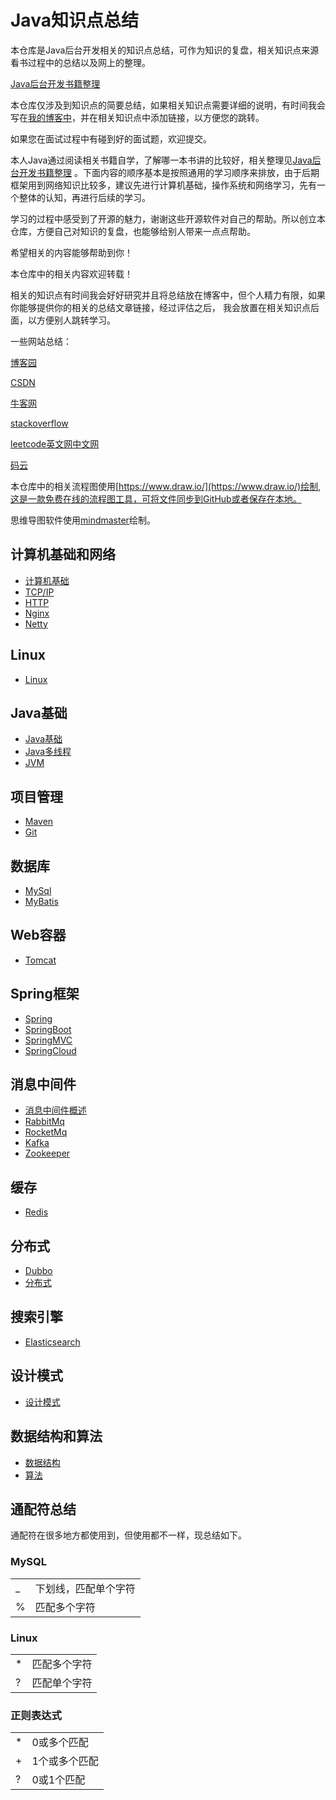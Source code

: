 # Java知识点总结
  
   本仓库是Java后台开发相关的知识点总结，可作为知识的复盘，相关知识点来源看书过程中的总结以及网上的整理。
   
   [Java后台开发书籍整理](https://github.com/lgjlife/open-source-repo-link/blob/master/README.md)
   
   本仓库仅涉及到知识点的简要总结，如果相关知识点需要详细的说明，有时间我会写在[我的博客中](https://www.cnblogs.com/lgjlife/)，并在相关知识点中添加链接，以方便您的跳转。
   
   如果您在面试过程中有碰到好的面试题，欢迎提交。
   
   本人Java通过阅读相关书籍自学，了解哪一本书讲的比较好，相关整理见[Java后台开发书籍整理](https://github.com/lgjlife/open-source-repo-link/blob/master/README.md)
   。下面内容的顺序基本是按照通用的学习顺序来排放，由于后期框架用到网络知识比较多，建议先进行计算机基础，操作系统和网络学习，先有一个整体的认知，再进行后续的学习。
     
   学习的过程中感受到了开源的魅力，谢谢这些开源软件对自己的帮助。所以创立本仓库，方便自己对知识的复盘，也能够给别人带来一点点帮助。
  
   希望相关的内容能够帮助到你！
   
   本仓库中的相关内容欢迎转载！
   
   相关的知识点有时间我会好好研究并且将总结放在博客中，但个人精力有限，如果你能够提供你的相关的总结文章链接，经过评估之后，
   我会放置在相关知识点后面，以方便别人跳转学习。
   
   一些网站总结：
   
   [博客园](https://www.cnblogs.com/)
   
   [CSDN](https://www.csdn.net/)
   
   [牛客网](https://www.nowcoder.com/)
   
   [stackoverflow](https://stackoverflow.com/)
   
   [leetcode英文网](https://leetcode.com/)[中文网](https://leetcode-cn.com/)
   
   [码云](https://gitee.com/)
   
   本仓库中的相关流程图使用[https://www.draw.io/](https://www.draw.io/)绘制,这是一款免费在线的流程图工具，可将文件同步到GitHub或者保存在本地。
   
   思维导图软件使用[mindmaster](https://www.edrawsoft.cn/download/mindmaster/)绘制。
   
## 计算机基础和网络
* [计算机基础](https://github.com/lgjlife/Java-Interview/blob/master/Network/%E8%AE%A1%E7%AE%97%E6%9C%BA%E5%9F%BA%E7%A1%80.md)
* [TCP/IP](https://github.com/lgjlife/Java-Interview/blob/master/Network/TCPIP.md)
* [HTTP](https://github.com/lgjlife/Java-Interview/blob/master/Network/Http.md)
* [Nginx](https://github.com/lgjlife/Java-Interview/blob/master/Network/Nginx.md)
* [Netty](https://github.com/lgjlife/Java-Interview/blob/master/Network/Netty.md)

## Linux
* [Linux](https://github.com/lgjlife/Java-Interview/blob/master/Linux/Linux.md)


## Java基础
* [Java基础](https://github.com/lgjlife/Java-Interview/blob/master/JavaBase/JavaBase.md)
* [Java多线程](https://github.com/lgjlife/Java-Interview/blob/master/JavaBase/JavaThread.md)
* [JVM](https://github.com/lgjlife/Java-Interview/blob/master/JavaBase/JVM.md)

## 项目管理
* [Maven](https://github.com/lgjlife/Java-Interview/blob/master/ProjectManager/Maven.md)
* [Git](https://github.com/lgjlife/Java-Interview/blob/master/ProjectManager/Git.md)

## 数据库
* [MySql](https://github.com/lgjlife/Java-Interview/blob/master/Database%2FMysql.md)
* [MyBatis](https://github.com/lgjlife/Java-Interview/blob/master/DataBase%2FMybatis.md)

## Web容器
* [Tomcat](https://github.com/lgjlife/Java-Interview/blob/master/WebContainer%2FTomcat.md)

## Spring框架
* [Spring](https://github.com/lgjlife/Java-Interview/blob/master/Spring%2FSpring.md)
* [SpringBoot](https://github.com/lgjlife/Java-Interview/blob/master/Spring%2FSpringBoot.md)
* [SpringMVC](https://github.com/lgjlife/Java-Interview/blob/master/Spring%2FSpringMVC.md)
* [SpringCloud](https://github.com/lgjlife/Java-Interview/blob/master/Spring%2FSpringCloud.md)

## 消息中间件
* [消息中间件概述](https://github.com/lgjlife/Java-Interview/blob/master/Message/message.md)
* [RabbitMq](https://github.com/lgjlife/Java-Interview/blob/master/Message/RabbitMQ.md)
* [RocketMq](https://github.com/lgjlife/Java-Interview/blob/master/Message/RocketMQ.md)
* [Kafka](https://github.com/lgjlife/Java-Interview/blob/master/Message/KAFKA.md)
* [Zookeeper](https://github.com/lgjlife/Java-Interview/blob/master/Message/Zookeeper.md)

## 缓存
*  [Redis](https://github.com/lgjlife/Java-Interview/blob/master/Cache/Redis.md)

## 分布式
* [Dubbo](https://github.com/lgjlife/Java-Interview/blob/master/Distributed/Dubbo.md)
* [分布式](https://github.com/lgjlife/Java-Interview/blob/master/Distributed/Distributed.md)

## 搜索引擎
* [Elasticsearch](https://github.com/lgjlife/Java-Interview)

## 设计模式
* [设计模式](https://github.com/lgjlife/Java-Interview/blob/master/DesignPatterns/DesignPatterns.md)

## 数据结构和算法
* [数据结构](https://github.com/lgjlife/Java-Interview/blob/master/DataStructuresAndAlgorithms/DataStructures.md)
* [算法](https://github.com/lgjlife/Java-Interview/blob/master/DataStructuresAndAlgorithms/Algorithms.md)



## 通配符总结
通配符在很多地方都使用到，但使用都不一样，现总结如下。

### MySQL
|||
|---|---|
|_|下划线，匹配单个字符|
|%|匹配多个字符|

### Linux
|||
|---|---|
|*|匹配多个字符|
|?|匹配单个字符|
### 正则表达式

|||
|---|---|
|*|0或多个匹配|
|+|1个或多个匹配|
|?|0或1个匹配|









